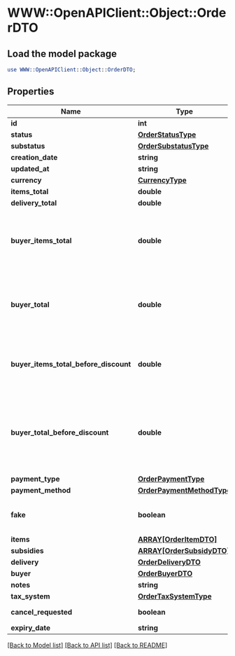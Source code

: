 # WWW::OpenAPIClient::Object::OrderDTO

## Load the model package
```perl
use WWW::OpenAPIClient::Object::OrderDTO;
```

## Properties
Name | Type | Description | Notes
------------ | ------------- | ------------- | -------------
**id** | **int** | Идентификатор заказа. | [optional] 
**status** | [**OrderStatusType**](OrderStatusType.md) |  | [optional] 
**substatus** | [**OrderSubstatusType**](OrderSubstatusType.md) |  | [optional] 
**creation_date** | **string** |  | [optional] 
**updated_at** | **string** |  | [optional] 
**currency** | [**CurrencyType**](CurrencyType.md) |  | [optional] 
**items_total** | **double** | Платеж покупателя.  | [optional] 
**delivery_total** | **double** | Стоимость доставки.  | [optional] 
**buyer_items_total** | **double** | {% note warning \&quot;\&quot; %}  Этот параметр устарел.  {% endnote %}  Стоимость всех товаров в заказе в валюте покупателя после применения скидок и без учета стоимости доставки.  | [optional] 
**buyer_total** | **double** | {% note warning \&quot;\&quot; %}  Этот параметр устарел.  {% endnote %}  Стоимость всех товаров в заказе в валюте покупателя после применения скидок и с учетом стоимости доставки.  | [optional] 
**buyer_items_total_before_discount** | **double** | Стоимость всех товаров в заказе в валюте покупателя без учета стоимости доставки и до применения скидок по:  * акциям; * купонам; * промокодам.  | [optional] 
**buyer_total_before_discount** | **double** | {% note warning \&quot;\&quot; %}  Этот параметр устарел.  {% endnote %}  Стоимость всех товаров в заказе в валюте покупателя до применения скидок и с учетом стоимости доставки (&#x60;buyerItemsTotalBeforeDiscount&#x60; + стоимость доставки).  | [optional] 
**payment_type** | [**OrderPaymentType**](OrderPaymentType.md) |  | [optional] 
**payment_method** | [**OrderPaymentMethodType**](OrderPaymentMethodType.md) |  | [optional] 
**fake** | **boolean** | Тип заказа:  * &#x60;false&#x60; — настоящий заказ покупателя.  * &#x60;true&#x60; — [тестовый](../../pushapi/concepts/sandbox.md) заказ Маркета.  | [optional] 
**items** | [**ARRAY[OrderItemDTO]**](OrderItemDTO.md) | Список товаров в заказе. | 
**subsidies** | [**ARRAY[OrderSubsidyDTO]**](OrderSubsidyDTO.md) | Список субсидий по типам. | [optional] 
**delivery** | [**OrderDeliveryDTO**](OrderDeliveryDTO.md) |  | [optional] 
**buyer** | [**OrderBuyerDTO**](OrderBuyerDTO.md) |  | [optional] 
**notes** | **string** | Комментарий к заказу. | [optional] 
**tax_system** | [**OrderTaxSystemType**](OrderTaxSystemType.md) |  | [optional] 
**cancel_requested** | **boolean** | **Только для модели DBS**  Запрошена ли отмена.  | [optional] 
**expiry_date** | **string** |  | [optional] 

[[Back to Model list]](../README.md#documentation-for-models) [[Back to API list]](../README.md#documentation-for-api-endpoints) [[Back to README]](../README.md)


